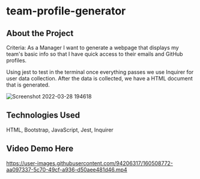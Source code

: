 # team-profile-generator

## About the Project
Criteria: As a Manager I want to generate a webpage that displays my team's basic info so that I have quick access to their emails and GitHub profiles.

Using jest to test in the terminal once everything passes we use Inquirer for user data collection. After the data is collected, we have a HTML document that is generated.

![Screenshot 2022-03-28 194618](https://user-images.githubusercontent.com/94206317/160506244-e252fb2b-8751-4c4f-8eda-4e735990d82e.png)


## Technologies Used
HTML, Bootstrap, JavaScript, Jest, Inquirer

## Video Demo Here
https://user-images.githubusercontent.com/94206317/160508772-aa097337-5c70-49cf-a936-d50aee481d46.mp4

